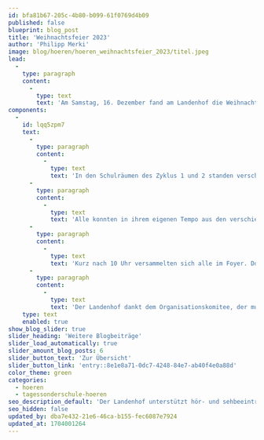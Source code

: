 ```yaml
---
id: bfa81b67-205c-4b80-b099-61f0769d4b09
published: false
blueprint: blog_post
title: 'Weihnachtsfeier 2023'
author: 'Philipp Merki'
image: blog/hoeren/hoeren_weihnachtsfeier_2023/titel.jpeg
lead:
  -
    type: paragraph
    content:
      -
        type: text
        text: 'Am Samstag, 16. Dezember fand am Landenhof die Weihnachtsfeier statt. Dieses Jahr wurde die Feier von der Primarstufe organisiert.'
components:
  -
    id: lqq5zpm7
    text:
      -
        type: paragraph
        content:
          -
            type: text
            text: 'In den Schulräumen des Zyklus 1 und 2 standen verschiedene Angebote bereit. Im Kindergarten zum Beispiel waren die Eltern mit Ihren Kindern zum Weihnachtskaffee eingeladen. Bei den zweiten Klassen im obersten Stock verzauberten die Schülerinnen und Schüler das Publikum mit Lichter- und Schattentheater. Das Klassenzimmer der P3 wurde für diesen Morgen zur Weihnachtsbäckerei, wo gross und klein Lebkuchen verzieren konnten. Ein Zimmer weiter gings mit der Foto-Box lustig zu und her. Wer sich traute, konnte sich zusammen mit Freunden in weihnachtlicher Verkleidung ablichten lassen. Das Foto wurde gleich ausgedruckt und die Erinnerung konnte mit nach Hause genommen werden. Nebenan wurde es wieder ruhiger. Denn um Häuser-Laternen zu basteln, brauchte es Fingergeschick. Die Teelicht-Botschaften zum selbst gestalten und mit nach Hause nehmen, fanden ebenfalls bei vielen Besuchenden Anklang.'
      -
        type: paragraph
        content:
          -
            type: text
            text: 'Alle konnten in ihrem eigenen Tempo aus den verschiedenen Darbietungen auswählen. Dazwischen blieb genug Zeit, um bei dieser friedlichen Stimmung, auch mal ein kurzes Gespräch zu führen, auf das vergangene Kalenderjahr zurückzuschauen oder sich Gutes für die Weihnachtszeit und das neue Jahr zu wünschen.'
      -
        type: paragraph
        content:
          -
            type: text
            text: 'Kurz nach 10 Uhr versammelten sich alle im Foyer. Dort sang die Primar drei Weihnachtslieder. Der Apéro rundete das Weihnachtserlebnis ab.'
      -
        type: paragraph
        content:
          -
            type: text
            text: 'Der Landenhof dankt dem Organisationskomitee, der musikalischen, technischen und kulinarischen Unterstützung und wünscht allen genussvolle Festtage und einen guten Rutsch ins neue Jahr.'
    type: text
    enabled: true
show_blog_slider: true
slider_heading: 'Weitere Blogbeiträge'
slider_load_automatically: true
slider_amount_blog_posts: 6
slider_button_text: 'Zur Übersicht'
slider_button_link: 'entry::8e1e8a71-0dc7-4248-84e7-ab40f4e0a88d'
color_theme: green
categories:
  - hoeren
  - tagessonderschule-hoeren
seo_description_default: 'Der Landenhof unterstützt hör- und sehbeeinträchtigte Kinder & Jugendliche in ihrem selbstbestimmten Leben durch Förderung ihrer Fähigkeiten & Entwicklung'
seo_hidden: false
updated_by: dba7e432-21e6-46ca-b155-fec6087e7924
updated_at: 1704001264
---
```

